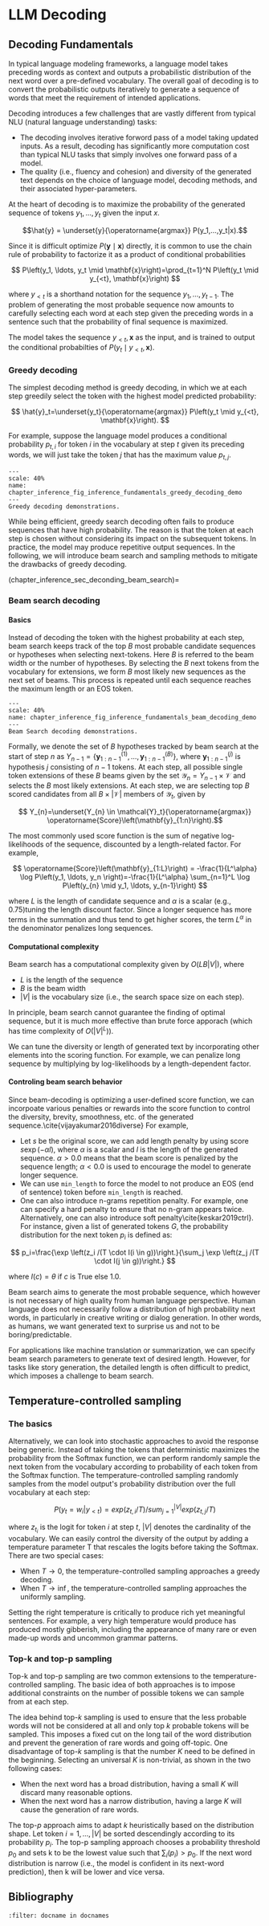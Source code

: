 # LLM Decoding


## Decoding Fundamentals

In typical language modeling frameworks, a language model takes preceding words as context and outputs a probabilistic distribution of the next word over a pre-defined vocabulary. 
The overall goal of decoding is to convert the probabilistic outputs iteratively to generate a sequence of words that meet the requirement of intended applications.  

Decoding introduces a few challenges that are vastly different from typical NLU (natural language understanding) tasks:
* The decoding involves iterative forword pass of a model taking updated inputs. As a result, decoding has significantly more computation cost than typical NLU tasks that simply involves one forward pass of a model.
* The quality (i.e., fluency and cohesion) and diversity of the generated text depends on the choice of language model, decoding methods, and their associated hyper-parameters.

At the heart of decoding is to maximize the probability of the generated sequence of tokens $y_1,...,y_t$ given the input $x$.

$$\hat{y} = \underset{y}{\operatorname{argmax}} P(y_1,...,y_t|x).$$

Since it is difficult optimize $P(\mathbf{y} \mid \mathbf{x})$ directly, it is common to use the chain rule of probability to factorize it as a product of conditional probabilities

$$
P\left(y_1, \ldots, y_t \mid \mathbf{x}\right)=\prod_{t=1}^N P\left(y_t \mid y_{<t}, \mathbf{x}\right)
$$

where $y_{<t}$ is a shorthand notation for the sequence $y_1, \ldots, y_{t-1}$. The problem of generating the most probable sequence now amounts to carefully selecting each word at each step given the preceding words in a sentence such that the probability of final sequence is maximized.

The model takes the sequence $y_{<t}, \mathbf{x}$ as the input, and is trained to output the conditional probabilties of $P\left(y_t \mid y_{<t}, \mathbf{x}\right)$.

### Greedy decoding

The simplest decoding method is greedy decoding, in which we at each step greedily select the token with the highest model predicted probability:

$$
\hat{y}_t=\underset{y_t}{\operatorname{argmax}} P\left(y_t \mid y_{<t}, \mathbf{x}\right).
$$

For example, suppose the language model produces a conditional probability $p_{t, i}$ for token $i$ in the vocabulary at step $t$ given its preceding words, we will just take the token $j$ that has the maximum value $p_{t,j}$.


```{figure} ../img/chapter_inference/inference_fundamentals/greedy_decoding_demo.png
---
scale: 40%
name: chapter_inference_fig_inference_fundamentals_greedy_decoding_demo
---
Greedy decoding demonstrations.
```


While being efficient, greedy search decoding often fails to produce sequences that have high probability. The reason is that the token at each step is chosen without considering its impact on the subsequent tokens. In practice, the model may produce repetitive output sequences. In the following, we will introduce beam search and sampling methods to mitigate the drawbacks of greedy decoding.

(chapter_inference_sec_deconding_beam_search)=
### Beam search decoding

#### Basics
Instead of decoding the token with the highest probability at each step, beam search keeps track
of the top $B$ most probable candidate sequences or hypotheses when selecting next-tokens. Here $B$ is referred to the beam width or the number of hypotheses. By selecting the $B$ next tokens from the vocabulary for extensions, we form $B$ most likely new sequences as the next set of beams. This process is repeated until each sequence reaches the maximum length or an EOS token.


```{figure} ../img/chapter_inference/inference_fundamentals/beam_decoding_demo.png
---
scale: 40%
name: chapter_inference_fig_inference_fundamentals_beam_decoding_demo
---
Beam Search decoding demonstrations.
```

Formally, we denote the set of $B$ hypotheses tracked by beam search at the start of step $n$ as $Y_{n-1}=\left\{\mathbf{y}_{1:n-1}^{(1)}, \ldots, \mathbf{y}_{1:n-1}^{(B)}\right\}$, where $\mathbf{y}_{1:n-1}^{(j)}$ is hypothesis $j$ consisting of $n-1$ tokens. At each step, all possible single token extensions of these $B$ beams given by the set $\mathcal{Y}_n=Y_{n-1} \times \mathcal{V}$ and selects the $B$ most likely extensions. At each step, we are selecting top $B$ scored candidates from all $B \times|\mathcal{V}|$ members of $\mathcal{Y}_t$, given by

$$
Y_{n}=\underset{Y_{n} \in \mathcal{Y}_t}{\operatorname{argmax}} \operatorname{Score}\left(\mathbf{y}_{1:n}\right).$$

The most commonly used score function is the sum of negative log-likelihoods of the sequence, discounted by a length-related factor. For example,

$$ \operatorname{Score}\left(\mathbf{y}_{1:L}\right) = -\frac{1}{L^\alpha} \log P\left(y_1, \ldots, y_n \right)=-\frac{1}{L^\alpha} \sum_{n=1}^L \log P\left(y_{n} \mid y_1, \ldots, y_{n-1}\right)
$$

where $L$ is the length of candidate sequence and $\alpha$ is a scalar (e.g., 0.75)tuning the length discount factor. Since a longer sequence has more terms in the summation and thus tend to get higher scores, the term $L^\alpha$ in the denominator penalizes long sequences. 

#### Computational complexity
Beam search has a computational complexity given by $O(LB|V|)$, where
- $L$ is the length of the sequence
- $B$ is the beam width
- $|V|$ is the vocabulary size (i.e., the search space size on each step). 

In principle, beam search cannot guarantee the finding of optimal sequence, but it is much more effective than brute force apporach (which has time complexity of $O(|V|^L)$). 

We can tune the diversity or length of generated text by incorporating other elements into the scoring function. For example, we can penalize long sequence by multiplying by log-likelihoods by a length-dependent factor. 


#### Controling beam search behavior

Since beam-decoding is optimizing a user-defined score function, we can incorpoate various penalties or rewards into the score function to control the diversity, brevity, smoothness, etc. of the generated sequence.\cite{vijayakumar2016diverse} 
For example,
- Let $s$ be the original score, we can add length penalty by using score $s\exp(-\alpha l)$, where $\alpha$ is a scalar and $l$ is the length of the generated sequence. $\alpha > 0.0$ means that the beam score is penalized by the sequence length; $\alpha  < 0.0$ is used to encourage the model to generate longer sequence. 
- We can use `min_length` to force the model to not produce an EOS (end of sentence) token before `min_length` is reached.
- One can also introduce n-grams repetition penalty. For example, one can specify a hard penalty to ensure that no n-gram appears twice. Alternatively, one can also introduce soft penalty\cite{keskar2019ctrl}. For instance, given a list of generated tokens $G$, the probability distribution for the next token $p_i$ is defined as:
	
$$
p_i=\frac{\exp \left(z_i /(T \cdot I(i \in g))\right.}{\sum_j \exp \left(z_j /(T \cdot I(j \in g))\right.} 
$$

where $I(c)=\theta$ if $c$ is True else 1.0.


Beam search aims to generate the most probable sequence, which however is not necessary of high quality from human language perspective. Human language does not necessarily follow a distribution of high probability next words, in particularly in creative writing or dialog generation. In other words, as humans, we want generated text to surprise us and not to be boring/predictable.

For applications like machine translation or summarization, we can specify beam search parameters to generate text of desired length. However, for tasks like story generation, the detailed length is often difficult to predict, which imposes a challenge to beam search. 


## Temperature-controlled sampling
### The basics
Alternatively, we can look into stochastic approaches to avoid the response being generic. 
Instead of taking the tokens that deterministic maximizes the probability from the Softmax function, we can perform randomly sample the next token from the vocabulary according to probability of each token from the Softmax function.
The temperature-controlled sampling randomly samples from the model output's probability distribution over the full vocabulary at each step:

$$P(y_t=w_i | y_{<t}) = exp(z_{t,i} / T) / sum_{j=1}^{|V|} exp(z_{t,j} / T)$$

where $z_{t_i}$ is the logit for token $i$ at step $t$, $|V|$ denotes the cardinality of the vocabulary. We can easily control the diversity of the output by adding a temperature parameter T that rescales the logits before taking the Softmax. There are two special cases:

- When $T \to 0$, the temperature-controlled sampling approaches a greedy decoding. 
- When $T \to \inf$, the temperature-controlled sampling approaches the uniformly sampling.

Setting the right temperature is critically to produce rich yet meaningful sentences. For example, a very high temperature would produce has produced mostly gibberish, including the appearance of many rare or even made-up words and uncommon grammar patterns.

### Top-k and top-p sampling

Top-k and top-p sampling are two common extensions to the temperature-controlled sampling. The basic idea of both approaches is to impose additional constraints on the number of possible tokens we can sample from at each step.

The idea behind top-$k$ sampling is used to ensure that the less probable words will not be considered at all and only top $k$ probable tokens will be sampled. This imposes a fixed cut on the long tail of the word distribution and prevent the generation of rare words and going off-topic. One disadvantage of top-$k$ sampling is that the number $K$ need to be defined in the beginning. Selecting an universal $K$ is non-trivial, as shown in the two following cases:

- When the next word has a broad distribution, having a small $K$ will discard many reasonable options.
- When the next word has a narrow distribution, having a large $K$ will cause the generation of rare words.

The top-$p$ approach aims to adapt $k$ heuristically based on the distribution shape. Let token $i=1,...,|V|$ be sorted descendingly according to its probability $p_i$. The top-p sampling approach chooses a probability threshold $p_0$ and sets k to be the lowest value such that $\sum_i (p_i) > p_0$. If the next word distribution is narrow (i.e., the model is confident in its next-word prediction), then k will be lower and vice versa.


## Bibliography

```{bibliography} ../../_bibliography/references.bib
:filter: docname in docnames
```

